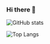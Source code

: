 ### Hi there 👋

![GitHub stats](https://github-readme-stats.vercel.app/api?username=joshuachio&show_icons=true&theme=tokyonight)

![Top Langs](https://github-readme-stats.vercel.app/api/top-langs/?username=joshuachio&theme=tokyonight)

<!--
**joshuachio/joshuachio** is a ✨ _special_ ✨ repository because its `README.md` (this file) appears on your GitHub profile.

Here are some ideas to get you started:

- 🔭 I’m currently working on ...
- 🌱 I’m currently learning ...
- 👯 I’m looking to collaborate on ...
- 🤔 I’m looking for help with ...
- 💬 Ask me about ...
- 📫 How to reach me: ...
- 😄 Pronouns: ...
- ⚡ Fun fact: ...
-->
